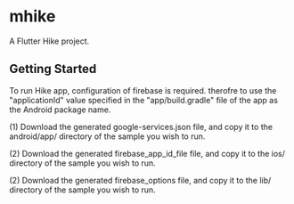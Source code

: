 # mhike

A Flutter Hike project.

## Getting Started

To run Hike app, configuration of firebase is required. therofre to use the "applicationId" value specified in the "app/build.gradle" file of the app as the Android package name. 

(1) Download the generated google-services.json file, and copy it to the android/app/ directory of the sample you wish to run.

(2) Download the generated firebase_app_id_file file, and copy it to the ios/ directory of the sample you wish to run.

(2) Download the generated firebase_options file, and copy it to the lib/ directory of the sample you wish to run.